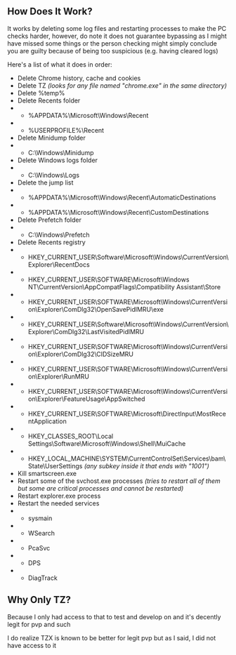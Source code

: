 ## How Does It Work?
It works by deleting some log files and restarting processes to make the PC checks harder, however, do note it does not guarantee bypassing as I might have missed some things or the person checking might simply conclude you are guilty because of being too suspicious (e.g. having cleared logs)

Here's a list of what it does in order:
* Delete Chrome history, cache and cookies
* Delete TZ *(looks for any file named "chrome.exe" in the same directory)*
* Delete %temp%
* Delete Recents folder
* * %APPDATA%\Microsoft\Windows\Recent
* * %USERPROFILE%\Recent
* Delete Minidump folder
* * C:\Windows\Minidump
* Delete Windows logs folder
* * C:\Windows\Logs
* Delete the jump list
* * %APPDATA%\Microsoft\Windows\Recent\AutomaticDestinations
* * %APPDATA%\Microsoft\Windows\Recent\CustomDestinations
* Delete Prefetch folder
* * C:\Windows\Prefetch
* Delete Recents registry
* * HKEY_CURRENT_USER\Software\Microsoft\Windows\CurrentVersion\Explorer\RecentDocs
* * HKEY_CURRENT_USER\SOFTWARE\Microsoft\Windows NT\CurrentVersion\AppCompatFlags\Compatibility Assistant\Store
* * HKEY_CURRENT_USER\SOFTWARE\Microsoft\Windows\CurrentVersion\Explorer\ComDlg32\OpenSavePidlMRU\exe
* * HKEY_CURRENT_USER\Software\Microsoft\Windows\CurrentVersion\Explorer\ComDlg32\LastVisitedPidlMRU
* * HKEY_CURRENT_USER\SOFTWARE\Microsoft\Windows\CurrentVersion\Explorer\ComDlg32\CIDSizeMRU
* * HKEY_CURRENT_USER\SOFTWARE\Microsoft\Windows\CurrentVersion\Explorer\RunMRU
* * HKEY_CURRENT_USER\SOFTWARE\Microsoft\Windows\CurrentVersion\Explorer\FeatureUsage\AppSwitched
* * HKEY_CURRENT_USER\SOFTWARE\Microsoft\DirectInput\MostRecentApplication
* * HKEY_CLASSES_ROOT\Local Settings\Software\Microsoft\Windows\Shell\MuiCache
* * HKEY_LOCAL_MACHINE\SYSTEM\CurrentControlSet\Services\bam\State\UserSettings *(any subkey inside it that ends with "1001")*
* Kill smartscreen.exe
* Restart some of the svchost.exe processes *(tries to restart all of them but some are critical processes and cannot be restarted)*
* Restart explorer.exe process
* Restart the needed services
* * sysmain
* * WSearch
* * PcaSvc
* * DPS
* * DiagTrack

## Why Only TZ?
Because I only had access to that to test and develop on and it's decently legit for pvp and such

I do realize TZX is known to be better for legit pvp but as I said, I did not have access to it
